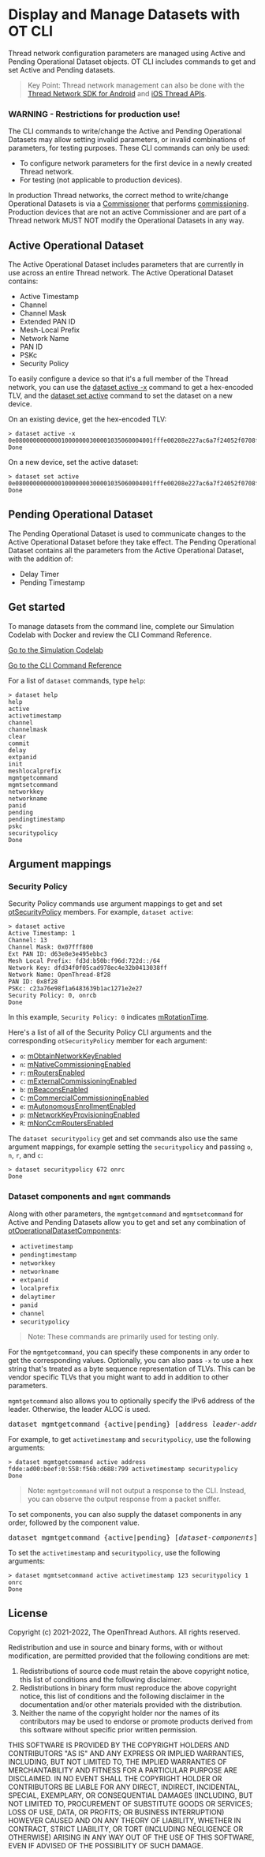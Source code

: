 # Display and Manage Datasets with OT CLI

Thread network configuration parameters are managed using Active and Pending
Operational Dataset objects. OT CLI includes commands to get and set Active
and Pending datasets.

> Key Point: Thread network management can also be done with the [Thread Network SDK for Android](https://developers.home.google.com/thread) and [iOS Thread APIs](https://developer.apple.com/documentation/threadnetwork/).

### WARNING - Restrictions for production use!

The CLI commands to write/change the Active and Pending Operational Datasets may allow setting invalid parameters, or 
invalid combinations of parameters, for testing purposes. These CLI commands can only be used:

- To configure network parameters for the first device in a newly created Thread network.
- For testing (not applicable to production devices).

In production Thread networks, the correct method to write/change Operational Datasets is via a
[Commissioner](https://github.com/openthread/openthread/blob/main/src/cli/README_COMMISSIONER.md)
that performs [commissioning](https://github.com/openthread/openthread/blob/main/src/cli/README_COMMISSIONING.md).
Production devices that are not an active Commissioner and are part
of a Thread network MUST NOT modify the Operational Datasets in any way.

## Active Operational Dataset

The Active Operational Dataset includes parameters that are currently in use
across an entire Thread network. The Active Operational Dataset contains:

*   Active Timestamp
*   Channel
*   Channel Mask
*   Extended PAN ID
*   Mesh-Local Prefix
*   Network Name
*   PAN ID
*   PSKc
*   Security Policy

To easily configure a device so that it's a full member of the Thread network, you
can use the [dataset active -x](/reference/cli/commands#dataset_active) command to
get a hex-encoded TLV, and the
[dataset set active](/reference/cli/commands#dataset_set_activepending) command to
set the dataset on a new device.

On an existing device, get the hex-encoded TLV:

```
> dataset active -x
0e080000000000010000000300001035060004001fffe00208e227ac6a7f24052f0708fdb753eb517cb4d3051062b2442a928d9ea3b947a1618fc4085a030f4f70656e5468726561642d393837330102987304105330d857354330133c05e1fd7ae81a910c0402a0f7f8
Done
```

On a new device, set the active dataset:

```
> dataset set active 0e080000000000010000000300001035060004001fffe00208e227ac6a7f24052f0708fdb753eb517cb4d3051062b2442a928d9ea3b947a1618fc4085a030f4f70656e5468726561642d393837330102987304105330d857354330133c05e1fd7ae81a910c0402a0f7f8
Done
```

## Pending Operational Dataset

The Pending Operational Dataset is used to communicate changes to the Active
Operational Dataset before they take effect. The Pending Operational Dataset
contains all the parameters from the Active Operational Dataset, with the
addition of:

- Delay Timer
- Pending Timestamp

## Get started

To manage datasets from the command line, complete our Simulation Codelab with
Docker and review the CLI Command Reference.

<a class="button button-primary" style="width:285px"
   href="/codelabs/openthread-simulation">Go to the Simulation Codelab</a>

<a class="button button-primary" style="width:285px"
   href="/reference/cli/commands">Go to the CLI Command Reference</a>

For a list of `dataset` commands, type `help`:

```
> dataset help
help
active
activetimestamp
channel
channelmask
clear
commit
delay
extpanid
init
meshlocalprefix
mgmtgetcommand
mgmtsetcommand
networkkey
networkname
panid
pending
pendingtimestamp
pskc
securitypolicy
Done
```

## Argument mappings

### Security Policy

Security Policy commands use argument mappings to get and set
[otSecurityPolicy](https://openthread.io/reference/struct/ot-security-policy)
members. For example, `dataset active`:

```
> dataset active
Active Timestamp: 1
Channel: 13
Channel Mask: 0x07fff800
Ext PAN ID: d63e8e3e495ebbc3
Mesh Local Prefix: fd3d:b50b:f96d:722d::/64
Network Key: dfd34f0f05cad978ec4e32b0413038ff
Network Name: OpenThread-8f28
PAN ID: 0x8f28
PSKc: c23a76e98f1a6483639b1ac1271e2e27
Security Policy: 0, onrcb
Done
```

In this example, `Security Policy: 0` indicates [mRotationTime](https://openthread.io/reference/struct/ot-security-policy#mrotationtime).

Here's a list of all of the Security Policy CLI arguments and
the corresponding `otSecurityPolicy` member for each argument:

*   `o`: [mObtainNetworkKeyEnabled](https://openthread.io/reference/struct/ot-security-policy#mobtainnetworkkeyenabled)
*   `n`: [mNativeCommissioningEnabled](https://openthread.io/reference/struct/ot-security-policy#mnativecommissioningenabled)
*   `r`: [mRoutersEnabled](https://openthread.io/reference/struct/ot-security-policy#mroutersenabled)
*   `c`: [mExternalCommissioningEnabled](https://openthread.io/reference/struct/ot-security-policy#mexternalcommissioningenabled)
*   `b`: [mBeaconsEnabled](https://openthread.io/reference/struct/ot-security-policy#mbeaconsenabled)
*   `C`: [mCommercialCommissioningEnabled](https://openthread.io/reference/struct/ot-security-policy#mcommercialcommissioningenabled)
*   `e`: [mAutonomousEnrollmentEnabled](https://openthread.io/reference/struct/ot-security-policy#mautonomousenrollmentenabled)
*   `p`: [mNetworkKeyProvisioningEnabled](https://openthread.io/reference/struct/ot-security-policy#mnetworkkeyprovisioningenabled)
*   `R`: [mNonCcmRoutersEnabled](https://openthread.io/reference/struct/ot-security-policy#mnonccmroutersenabled)

The `dataset securitypolicy` get and set commands also use the same argument
mappings, for example setting the `securitypolicy` and passing `o`, `n`, `r`,
and `c`:

```
> dataset securitypolicy 672 onrc
Done
```

### Dataset components and `mgmt` commands

Along with other parameters, the `mgmtgetcommand` and `mgmtsetcommand`
for Active and Pending Datasets allow you to get and set any combination
of [otOperationalDatasetComponents](https://openthread.io/reference/struct/ot-operational-dataset-components):

*   `activetimestamp`
*   `pendingtimestamp`
*   `networkkey`
*   `networkname`
*   `extpanid`
*   `localprefix`
*   `delaytimer`
*   `panid`
*   `channel`
*   `securitypolicy`

> Note: These commands are primarily used for testing only.

For the `mgmtgetcommand`, you can specify these components in any order to get
the corresponding values. Optionally, you can also pass `-x` to use a hex
string that's treated as a byte sequence representation of TLVs. This can be vendor
specific TLVs that you might want to add in addition to other parameters.

`mgmtgetcommand` also allows you to optionally specify the IPv6 address of
the leader. Otherwise, the leader ALOC is used.

<pre>dataset mgmtgetcommand {active|pending} [address <var>leader-address</var>] [<var>dataset-components</var>] [-x <var>tlv-list</var>]</pre>

For example, to get `activetimestamp` and `securitypolicy`, use the following
arguments:

```
> dataset mgmtgetcommand active address fdde:ad00:beef:0:558:f56b:d688:799 activetimestamp securitypolicy
Done
```

> Note: `mgmtgetcommand` will not output a response to the CLI. Instead, you can
observe the output response from a packet sniffer.

To set components, you can also supply the dataset components in any order,
followed by the component value.

<pre>dataset mgmtgetcommand {active|pending} [<var>dataset-components</var>] [-x <var>tlv-list</var>]</pre>

To set the `activetimestamp` and `securitypolicy`, use the following
arguments:

```
> dataset mgmtsetcommand active activetimestamp 123 securitypolicy 1 onrc
Done
```

## License

Copyright (c) 2021-2022, The OpenThread Authors.
All rights reserved.

Redistribution and use in source and binary forms, with or without
modification, are permitted provided that the following conditions are met:
1. Redistributions of source code must retain the above copyright
   notice, this list of conditions and the following disclaimer.
2. Redistributions in binary form must reproduce the above copyright
   notice, this list of conditions and the following disclaimer in the
   documentation and/or other materials provided with the distribution.
3. Neither the name of the copyright holder nor the
   names of its contributors may be used to endorse or promote products
   derived from this software without specific prior written permission.

THIS SOFTWARE IS PROVIDED BY THE COPYRIGHT HOLDERS AND CONTRIBUTORS "AS IS"
AND ANY EXPRESS OR IMPLIED WARRANTIES, INCLUDING, BUT NOT LIMITED TO, THE
IMPLIED WARRANTIES OF MERCHANTABILITY AND FITNESS FOR A PARTICULAR PURPOSE
ARE DISCLAIMED. IN NO EVENT SHALL THE COPYRIGHT HOLDER OR CONTRIBUTORS BE
LIABLE FOR ANY DIRECT, INDIRECT, INCIDENTAL, SPECIAL, EXEMPLARY, OR
CONSEQUENTIAL DAMAGES (INCLUDING, BUT NOT LIMITED TO, PROCUREMENT OF
SUBSTITUTE GOODS OR SERVICES; LOSS OF USE, DATA, OR PROFITS; OR BUSINESS
INTERRUPTION) HOWEVER CAUSED AND ON ANY THEORY OF LIABILITY, WHETHER IN
CONTRACT, STRICT LIABILITY, OR TORT (INCLUDING NEGLIGENCE OR OTHERWISE)
ARISING IN ANY WAY OUT OF THE USE OF THIS SOFTWARE, EVEN IF ADVISED OF THE
POSSIBILITY OF SUCH DAMAGE.
